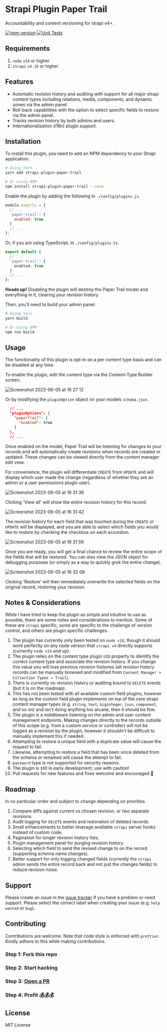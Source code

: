 # Strapi Plugin Paper Trail

Accountability and content versioning for strapi v4+.

[![npm version](https://badge.fury.io/js/strapi-plugin-paper-trail.svg)](https://badge.fury.io/js/strapi-plugin-paper-trail) [![Unit Tests](https://github.com/PenguinOfWar/strapi-plugin-paper-trail/actions/workflows/unit-test.yml/badge.svg)](https://github.com/PenguinOfWar/strapi-plugin-paper-trail/actions/workflows/unit-test.yml)

## Requirements

1. `node` `v14` or higher
2. `strapi` `v4.10` or higher

## Features

- Automatic revision history and auditing with support for all major strapi content types including relations, media, components, and dynamic zones via the admin panel.
- Roll-back capabilities with the option to select specific fields to restore via the admin panel.
- Tracks revision history by both admins and users.
- Internationalization (i18n) plugin support.

## Installation

To install this plugin, you need to add an NPM dependency to your Strapi application:

```sh
# Using Yarn
yarn add strapi-plugin-paper-trail

# Or using NPM
npm install strapi-plugin-paper-trail --save
```

Enable the plugin by adding the following in `./config/plugins.js`.

```js
module.exports = {
  // ...
  'paper-trail': {
    enabled: true
  }
  // ...
};
```

Or, if you are using TypeScript, in `./config/plugins.ts`.

```ts
export default {
  // ...
  'paper-trail': {
    enabled: true
  }
  // ...
};
```

**Heads up!** Disabling the plugin will destroy the Paper Trail model and everything in it, clearing your revision history.

Then, you'll need to build your admin panel:

```sh
# Using Yarn
yarn build

# Or using NPM
npm run build
```

## Usage

The functionality of this plugin is opt-in on a per content type basis and can be disabled at any time.

To enable the plugin, edit the content type via the Content-Type Builder screen.

![Screenshot 2023-06-05 at 16 27 12](https://github.com/PenguinOfWar/strapi-plugin-paper-trail/assets/1913241/98d2d386-55e7-4bcc-be76-238deb64f4dd)

Or by modifying the `pluginOption` object on your models `schema.json`.

```json
  // ...
  "pluginOptions": {
    "paperTrail": {
      "enabled": true
    }
  },
  // ...
```

Once enabled on the model, Paper Trail will be listening for changes to your records and will automatically create revisions when records are created or updated. These changes can be viewed directly from the content manager edit view.

For convenience, the plugin will differentiate `CREATE` from `UPDATE` and will display which user made the change (regardless of whether they are an admin or a user permissions plugin user).

![Screenshot 2023-06-05 at 16 31 38](https://github.com/PenguinOfWar/strapi-plugin-paper-trail/assets/1913241/60bd144e-eb79-4920-8cc0-de1a6eb26185)

Clicking 'View all' will show the entire revision history for this record.

![Screenshot 2023-06-05 at 16 31 42](https://github.com/PenguinOfWar/strapi-plugin-paper-trail/assets/1913241/cf04c054-3237-4cdf-889c-c8086623362d)

The revision history for each field that was touched during the `CREATE` or `UPDATE` will be displayed, and you are able to select which fields you would like to restore by checking the checkbox on each accordion.

![Screenshot 2023-06-05 at 16 31 59](https://github.com/PenguinOfWar/strapi-plugin-paper-trail/assets/1913241/a5a2431e-8ee6-4240-9bc6-7e853f93d6d8)

Once you are ready, you will get a final chance to review the entire scope of the fields that will be restored. You can also view the JSON object for debugging purposes (or simply as a way to quickly grok the entire change).

![Screenshot 2023-06-05 at 16 32 08](https://github.com/PenguinOfWar/strapi-plugin-paper-trail/assets/1913241/102007a7-f650-41d9-b0a5-ab896bc10f16)

Clicking 'Restore' will then immediately overwrite the selected fields on the original record, restoring your revision.

## Notes & Considerations

While I have tried to keep the plugin as simple and intuitive to use as possible, there are some notes and considerations to mention. Some of these are `strapi` specific, some are specific to the challenge of version control, and others are plugin specific challenges.

1. The plugin has currently only been tested on `node v18`, though it should work perfectly on any node version that `strapi v4` directly supports (currently `node v14` and up).
2. The plugin relies on the content type plugin `UID` property to identify the correct content type and associate the revision history. If you change this value you will lose previous revision histories (all revision history records can be manually browsed and modified from `Content Manager > Collection Types > Trail`).
3. There is currently no revision history or auditing bound to `DELETE` events (but it is on the roadmap).
4. This has not been tested with all available custom field plugins, however as long as the custom field plugin implements on top of the core strapi content manager types (e.g. `string`, `text`, `biginteger`, `json`, `component`, and so on) and isn't doing anything too arcane, then it should be fine.
5. The plugin is a middleware listening on the admin and user content management endpoints. Making changes directly to the records outside of this scope (e.g. from a custom service or controller) will not be logged as a revision by the plugin, however it shouldn't be difficult to manually implement this if needed.
6. Attempting to restore a unique field with a duplicate value will cause the request to fail.
7. Likewise, attempting to restore a field that has been since deleted from the schema or renamed will cause the attempt to fail.
8. `password` type is not supported for security reasons.
9. The plugin is still in early development, use with caution!
10. Pull requests for new features and fixes welcome and encouraged 🚀

## Roadmap

In no particular order and subject to change depending on priorities.

1. Compare diffs against current vs chosen revision, or two separate revisions.
2. Audit logging for `DELETE` events and restoration of deleted records.
3. Small enhancements to better leverage available `strapi` server hooks instead of custom code.
4. Pagination for longer revision history lists.
5. Plugin management panel for purging revision history.
6. Selecting which field to send the revised change to on the record (supporting schema name changes).
7. Better support for only logging changed fields (currently the `strapi` admin sends the entire record back and not just the changes fields) to reduce revision noise.

## Support

Please create an issue in the [issue tracker](https://github.com/PenguinOfWar/strapi-plugin-paper-trail/issues) if you have a problem or need support. Please select the correct label when creating your issue (e.g. `help wanted` or `bug`).

## Contributing

Contributions are welcome. Note that code style is enforced with `prettier`. Kindly adhere to this while making contributions.

### Step 1: Fork this repo

### Step 2: Start hacking

### Step 3: [Open a PR](https://github.com/PenguinOfWar/strapi-plugin-paper-trail/pulls)

### Step 4: Profit 💰💰💰

## License

MIT License
